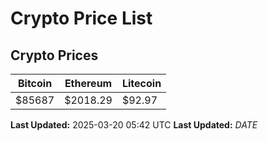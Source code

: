 # Crypto Price List

## Crypto Prices
| Bitcoin | Ethereum | Litecoin |
| ------- | -------- | -------- |
| $85687 | $2018.29 | $92.97 |
**Last Updated:** 2025-03-20 05:42 UTC
**Last Updated:** $DATE$
